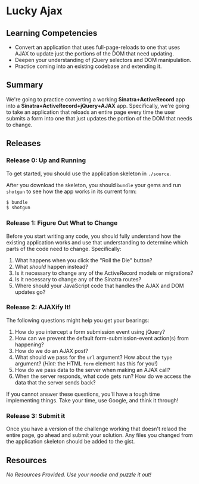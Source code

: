 # Lucky Ajax

## Learning Competencies

* Convert an application that uses full-page-reloads to one that
  uses AJAX to update just the portions of the DOM that need updating.
* Deepen your understanding of jQuery selectors and DOM manipulation.
* Practice coming into an existing codebase and extending it.

## Summary

We're going to practice converting a working **Sinatra+ActiveRecord** app into
a **Sinatra+ActiveRecord+jQuery+AJAX** app. Specifically, we're going to take
an application that reloads an entire page every time the user submits a form
into one that just updates the portion of the DOM that needs to change.

## Releases

### Release 0:  Up and Running

To get started, you should use the application skeleton in `./source`.

After you download the skeleton, you should `bundle` your gems and run
`shotgun` to see how the app works in its current form:

```bash
$ bundle
$ shotgun
```

### Release 1: Figure Out What to Change

Before you start writing any code, you should fully understand how the existing
application works and use that understanding to determine which parts of the
code need to change. Specifically:

1. What happens when you click the "Roll the Die" button?
2. What *should* happen instead?
3. Is it necessary to change any of the ActiveRecord models or migrations?
4. Is it necessary to change any of the Sinatra routes?
5. Where should your JavaScript code that handles the AJAX and DOM updates go?


### Release 2: AJAXify It!

The following questions might help you get your bearings:

1. How do you intercept a form submission event using jQuery?
2. How can we prevent the default form-submission-event action(s) from
   happening?
3. How do we do an AJAX post?
4. What should we pass for the `url` argument? How about the `type` argument?
   (*Hint:* the HTML `form` element has this for you!)
5. How do we pass data to the server when making an AJAX call?
6. When the server responds, what code gets run? How do we access the data that
   the server sends back?

If you cannot answer these questions, you'll have a tough time implementing
things. Take your time, use Google, and think it through!

### Release 3:  Submit it

Once you have a version of the challenge working that doesn't relaod the entire
page, go ahead and submit your solution. Any files you changed from the
application skeleton should be added to the gist.

## Resources

_No Resources Provided.  Use your noodle and puzzle it out!_
